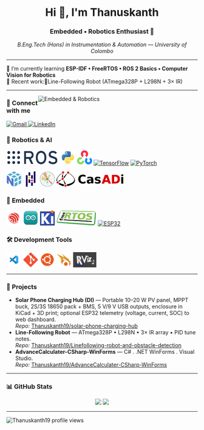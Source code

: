 <!-- ===== README.md (Profile) ===== -->

<h1 align="center">Hi 👋, I'm Thanuskanth</h1>
<h3 align="center">Embedded  • Robotics Enthusiast 🤖</h3>
<p align="center"><em>B.Eng.Tech (Hons) in Instrumentation & Automation — University of Colombo</em></p>

---

🌱 I’m currently learning <strong>ESP-IDF • FreeRTOS • ROS 2 Basics • Computer Vision for Robotics</strong><br/>
🔧 Recent work:🚗Line-Following Robot (ATmega328P + L298N + 3× IR)</strong>

---

<p>
  <img align="right" src="assets/thanuskanth.gif" alt="Embedded & Robotics" width="420"/>
</p>

<h3>🔗 Connect with me</h3>
<p align="left">
  <a href="mailto:smthanu19@gmail.com" target="_blank">
    <img src="https://upload.wikimedia.org/wikipedia/commons/4/4e/Gmail_Icon.png" alt="Gmail" height="30" width="40" />
  </a>
  <a href="https://www.linkedin.com/in/thanuskanth-mahalingam-b59715386" target="_blank">
    <img src="https://raw.githubusercontent.com/rahuldkjain/github-profile-readme-generator/master/src/images/icons/Social/linked-in-alt.svg" alt="LinkedIn" height="30" width="40" />
  </a>
</p>

<h3>🤖 Robotics & AI</h3>
<p align="left">
  <a href="https://www.ros.org/" target="_blank"><img src="logos/ros_icon.png" height="40" alt="ROS"/></a>
  <a href="https://www.python.org/" target="_blank"><img src="https://raw.githubusercontent.com/devicons/devicon/master/icons/python/python-original.svg" height="40" alt="Python"/></a>
  <a href="https://opencv.org/" target="_blank"><img src="https://raw.githubusercontent.com/devicons/devicon/master/icons/opencv/opencv-original.svg" height="40" alt="OpenCV"/></a>
  <a href="https://www.tensorflow.org/" target="_blank"><img src="https://www.vectorlogo.zone/logos/tensorflow/tensorflow-icon.svg" height="40" alt="TensorFlow"/></a>
  <a href="https://pytorch.org/" target="_blank"><img src="https://upload.wikimedia.org/wikipedia/commons/1/10/PyTorch_logo_icon.svg" height="40" alt="PyTorch"/></a>
</p>
<p align="left">
  <img src="https://raw.githubusercontent.com/devicons/devicon/master/icons/numpy/numpy-original.svg" height="40" alt="NumPy"/>
  <img src="https://raw.githubusercontent.com/devicons/devicon/master/icons/pandas/pandas-original.svg" height="40" alt="Pandas"/>
  <img src="https://raw.githubusercontent.com/devicons/devicon/master/icons/matplotlib/matplotlib-original.svg" height="40" alt="Matplotlib"/>
  <a href="https://web.casadi.org/" target="_blank"><img src="logos/CasADI.png" height="40" alt="CasADi"/></a>
</p>

<h3>🧩 Embedded</h3>
<p align="left">
  <a href="https://docs.espressif.com/projects/esp-idf/en/latest/" target="_blank"><img src="logos/espidf.png" height="40" alt="ESP-IDF"/></a>
  <a href="https://www.arduino.cc/" target="_blank"><img src="logos/arduino.jpeg" height="40" alt="Arduino"/></a>
  <a href="https://www.kicad.org/" target="_blank"><img src="logos/Kicad.png" height="40" alt="KiCad"/></a>
  <a href="https://www.freertos.org/" target="_blank"><img src="logos/freeRTOS.png" height="40" alt="FreeRTOS"/></a>
  <a href="https://www.espressif.com/en/products/devkits" target="_blank"><img src="https://cdn.jsdelivr.net/gh/simple-icons/simple-icons/icons/espressif.svg" height="40" alt="ESP32"/></a>
</p>

<h3>🛠️ Development Tools</h3>
<p align="left">
  <a href="https://code.visualstudio.com/" target="_blank"><img src="logos/vscode.png" height="40" alt="VS Code"/></a>
  <a href="https://git-scm.com/" target="_blank"><img src="logos/Git_icon.png" height="40" alt="Git"/></a>
  <a href="https://ubuntu.com/" target="_blank"><img src="logos/ubuntu.png" height="40" alt="Ubuntu"/></a>
  <a href="https://gazebosim.org/" target="_blank"><img src="logos/Gazebo.png" height="40" alt="Gazebo"/></a>
  <a href="https://wiki.ros.org/rviz" target="_blank"><img src="logos/Rviz.png" height="40" alt="RViz"/></a>
</p>

---

<h3>📌 Projects</h3>

- <strong>Solar Phone Charging Hub (DI)</strong> — Portable 10–20 W PV panel, MPPT buck, 2S/3S 18650 pack + BMS, 5 V/9 V USB outputs, enclosure in KiCad + 3D print; optional ESP32 telemetry (voltage, current, SOC) to web dashboard.  
  <em>Repo:</em> <a href="https://github.com/Thanuskanth19/solar-phone-charger-tracker">Thanuskanth19/solar-phone-charging-hub</a> <!-- update if different -->
- <strong>Line-Following Robot</strong> — ATmega328P • L298N • 3× IR array • PID tune notes.  
  <em>Repo:</em> <a href="https://github.com/Thanuskanth19/Linefollowing-robot-and-obstacle-detection.">Thanuskanth19/Linefollowing-robot-and-obstacle-detection</a> <!-- update if different -->
- <strong>AdvanceCalculater-CSharp-WinForms</strong> — C# . .NET WinForms . Visual Studio.  
  <em>Repo:</em> <a href="https://github.com/Thanuskanth19/AdvanceCalculater-CSharp-WinForms">Thanuskanth19/AdvanceCalculater-CSharp-WinForms</a> <!-- update if different -->

---

### 📊 GitHub Stats
<div align="center">
  <img src="https://github-readme-stats.vercel.app/api/top-langs/?username=Thanuskanth19&layout=compact&bg_color=0d1117&text_color=ffffff" />
  <img src="https://github-readme-stats.vercel.app/api?username=Thanuskanth19&show_icons=true&locale=en&bg_color=0d1117&text_color=ffffff" />
</div>

---

<p align="left">
  <img src="https://komarev.com/ghpvc/?username=Thanuskanth19&label=Profile%20views&color=0e75b6&style=flat" alt="Thanuskanth19 profile views" />
</p>

<!-- Tips:
1) If the repo link differs, change it above.
2) You can drop a small system block diagram image at /assets/solar_hub_block.png and showcase it here.
3) Ensure /logos/ icons exist or swap to CDN equivalents.
-->
